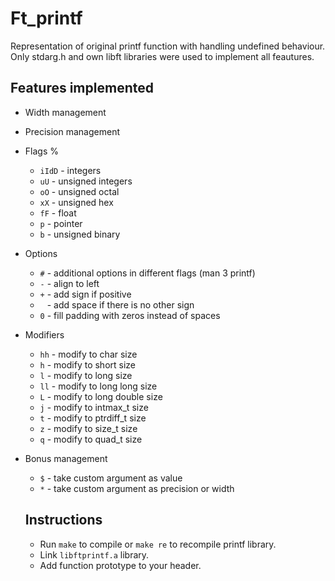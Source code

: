 # Ft_printf
Representation of original printf function with handling undefined behaviour.
Only stdarg.h and own libft libraries were used to implement all feautures.

## Features implemented
* Width management
* Precision management
* Flags %
  - `iIdD`  - integers
  - `uU`    - unsigned integers
  - `oO`    - unsigned octal
  - `xX`    - unsigned hex
  - `fF`    - float
  - `p`     - pointer
  - `b`     - unsigned binary
* Options
  - `#`     - additional options in different flags (man 3 printf)
  - `-`     - align to left
  - `+`     - add sign if positive
  - ` `     - add space if there is no other sign
  - `0`     - fill padding with zeros instead of spaces
* Modifiers
  - `hh`    - modify to char size
  - `h`     - modify to short size
  - `l`     - modify to long size
  - `ll`    - modify to long long size
  - `L`     - modify to long double size
  - `j`     - modify to intmax_t size
  - `t`     - modify to ptrdiff_t size
  - `z`     - modify to size_t size
  - `q`     - modify to quad_t size
* Bonus management
  - `$`     - take custom argument as value
  - `*`     - take custom argument as precision or width
  
  ## Instructions
  - Run `make` to compile or `make re` to recompile printf library.
  - Link `libftprintf.a` library.
  - Add function prototype to your header.
